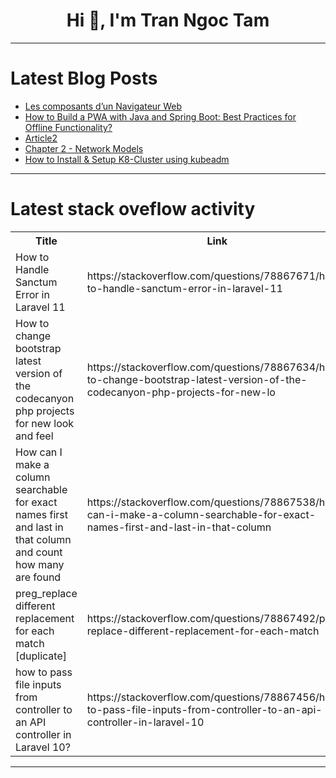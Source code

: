 <h1 align="center">Hi 👋, I'm Tran Ngoc Tam</h1>

---

# Latest Blog Posts 
<!-- BLOG-POST-LIST:START -->
- [Les composants d’un Navigateur Web](https://dev.to/tontz/les-composants-dun-navigateur-web-opg)
- [How to Build a PWA with Java and Spring Boot: Best Practices for Offline Functionality?](https://dev.to/livenathan/how-to-build-a-pwa-with-java-and-spring-boot-best-practices-for-offline-functionality-4l3k)
- [Article2](https://dev.to/theqwertypusher/article2-1kpd)
- [Chapter 2 - Network Models](https://dev.to/yusbuntu/chapter-2-network-models-41j7)
- [How to Install &amp; Setup K8-Cluster using kubeadm](https://dev.to/sweetestshuga/how-to-install-setup-k8-cluster-using-kubeadm-25p)
<!-- BLOG-POST-LIST:END -->

---

# Latest stack oveflow activity
<table>
  <tr><th>Title</th><th>Link</th></tr>
  <!-- STACKOVERFLOW:START --><tr><td>How to Handle Sanctum Error in Laravel 11</td><td>https://stackoverflow.com/questions/78867671/how-to-handle-sanctum-error-in-laravel-11</td></tr><tr><td>How to change bootstrap latest version of the codecanyon php projects for new look and feel</td><td>https://stackoverflow.com/questions/78867634/how-to-change-bootstrap-latest-version-of-the-codecanyon-php-projects-for-new-lo</td></tr><tr><td>How can I make a column searchable for exact names first and last in that column and count how many are found</td><td>https://stackoverflow.com/questions/78867538/how-can-i-make-a-column-searchable-for-exact-names-first-and-last-in-that-column</td></tr><tr><td>preg_replace different replacement for each match [duplicate]</td><td>https://stackoverflow.com/questions/78867492/preg-replace-different-replacement-for-each-match</td></tr><tr><td>how to pass file inputs from controller to an API controller in Laravel 10?</td><td>https://stackoverflow.com/questions/78867456/how-to-pass-file-inputs-from-controller-to-an-api-controller-in-laravel-10</td></tr><!-- STACKOVERFLOW:END -->
</table>

---


